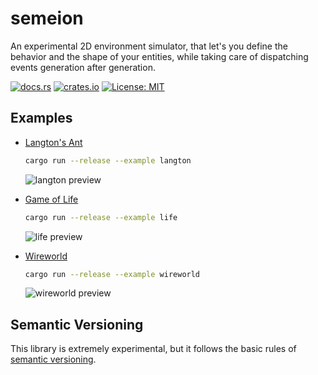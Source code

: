 # semeion

An experimental 2D environment simulator, that let's you define the behavior and
the shape of your entities, while taking care of dispatching events generation
after generation.

[![docs.rs](https://docs.rs/semeion/badge.svg)](https://docs.rs/semeion)
[![crates.io](https://img.shields.io/crates/v/semeion.svg)](https://crates.io/crates/semeion)
[![License: MIT](https://img.shields.io/badge/License-MIT-blue.svg)](LICENSE)


## Examples

 - [Langton's Ant](https://en.wikipedia.org/wiki/Langton%27s_ant)

    ```bash
    cargo run --release --example langton
    ```

    ![langton preview](../assets/langton.gif)

 - [Game of Life](https://en.wikipedia.org/wiki/Conway%27s_Game_of_Life)

    ```bash
    cargo run --release --example life
    ```

    ![life preview](../assets/life.gif)


 - [Wireworld](https://en.wikipedia.org/wiki/Wireworld)

    ```bash
    cargo run --release --example wireworld
    ```

    ![wireworld preview](../assets/wireworld.gif)



## Semantic Versioning

This library is extremely experimental, but it follows the basic rules of
[semantic versioning](https://doc.rust-lang.org/cargo/reference/manifest.html#the-version-field).
